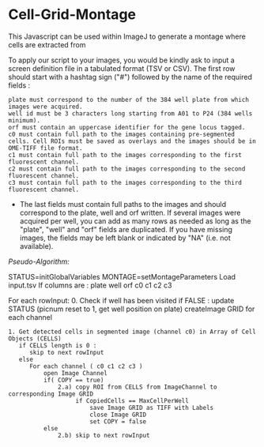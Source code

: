 # Cell-Grid-Montage

This Javascript can be used within ImageJ to generate a montage where cells are extracted from 


To apply our script to your images, you would be kindly ask to input a screen definition file in a tabulated format (TSV or CSV).
The first row should start with a hashtag sign ("#") followed by the name of the required fields :

    plate must correspond to the number of the 384 well plate from which images were acquired.
    well id must be 3 characters long starting from A01 to P24 (384 wells minimum).
    orf must contain an uppercase identifier for the gene locus tagged.
    c0 must contain full path to the images containing pre-segmented cells. Cell ROIs must be saved as overlays and the images should be in OME-TIFF file format.
    c1 must contain full path to the images corresponding to the first fluorescent channel.
    c2 must contain full path to the images corresponding to the second fluorescent channel.
    c3 must contain full path to the images corresponding to the third fluorescent channel.


* The last fields must contain full paths to the images and should correspond to the plate, well and orf written. If several images were acquired per well, you can add as many rows as needed as long as the "plate", "well" and "orf" fields are duplicated. If you have missing images, the fields may be left blank or indicated by "NA" (i.e. not available).


*Pseudo-Algorithm:*

STATUS=initGlobalVariables
MONTAGE=setMontageParameters
Load input.tsv
If columns are : plate well orf c0 c1 c2 c3

For each rowInput:
    0. Check if well has been visited
       if FALSE :
          update STATUS (picnum reset to 1, get well position on plate)
          createImage GRID for each channel

    1. Get detected cells in segmented image (channel c0) in Array of Cell Objects (CELLS)
       if CELLS length is 0 :
          skip to next rowInput
       else
          For each channel ( c0 c1 c2 c3 )
              open Image Channel
              if( COPY == true)
                  2.a) copy ROI from CELLS from ImageChannel to corresponding Image GRID
                       if CopiedCells == MaxCellPerWell
                           save Image GRID as TIFF with Labels
                           close Image GRID
                           set COPY = false
              else
                  2.b) skip to next rowInput
